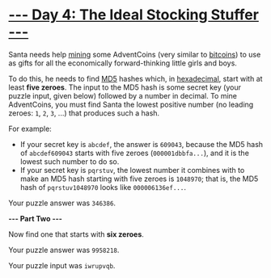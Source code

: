 # [--- Day 4: The Ideal Stocking Stuffer ---](http://adventofcode.com/2015/day/4)

Santa needs help [mining](https://en.wikipedia.org/wiki/Bitcoin#Mining) some AdventCoins (very similar to [bitcoins](https://en.wikipedia.org/wiki/Bitcoin)) to use as gifts for all the economically forward-thinking little girls and boys.

To do this, he needs to find [MD5](https://en.wikipedia.org/wiki/MD5) hashes which, in [hexadecimal](https://en.wikipedia.org/wiki/Hexadecimal), start with at least **five zeroes**. The input to the MD5 hash is some secret key (your puzzle input, given below) followed by a number in decimal. To mine AdventCoins, you must find Santa the lowest positive number (no leading zeroes: ``1``, ``2``, ``3``, ...) that produces such a hash.

For example:

- If your secret key is ``abcdef``, the answer is ``609043``, because the MD5 hash of ``abcdef609043`` starts with five zeroes (``000001dbbfa...``), and it is the lowest such number to do so.
- If your secret key is ``pqrstuv``, the lowest number it combines with to make an MD5 hash starting with five zeroes is ``1048970``; that is, the MD5 hash of ``pqrstuv1048970`` looks like ``000006136ef...``.

Your puzzle answer was ``346386``.

**--- Part Two ---**

Now find one that starts with **six zeroes**.

Your puzzle answer was ``9958218``.

Your puzzle input was ``iwrupvqb``.
